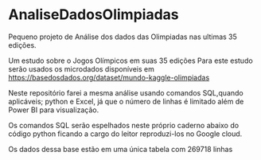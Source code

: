 # AnaliseDadosOlimpiadas
 Pequeno projeto de Análise dos dados das Olimpiadas nas ultimas 35 edições.

Um estudo sobre o Jogos Olímpicos em suas 35 edições
Para este estudo serão usados os microdados disponíveis em
https://basedosdados.org/dataset/mundo-kaggle-olimpiadas

Neste repositório farei a mesma análise usando comandos SQL,quando aplicáveis; python e Excel, já que o número de linhas é limitado além de Power BI para visualização.

Os comandos SQL serão espelhados neste próprio caderno abaixo do código python ficando a cargo do leitor reproduzi-los no Google cloud.

Os dados dessa base estão em uma única tabela com 269718 linhas